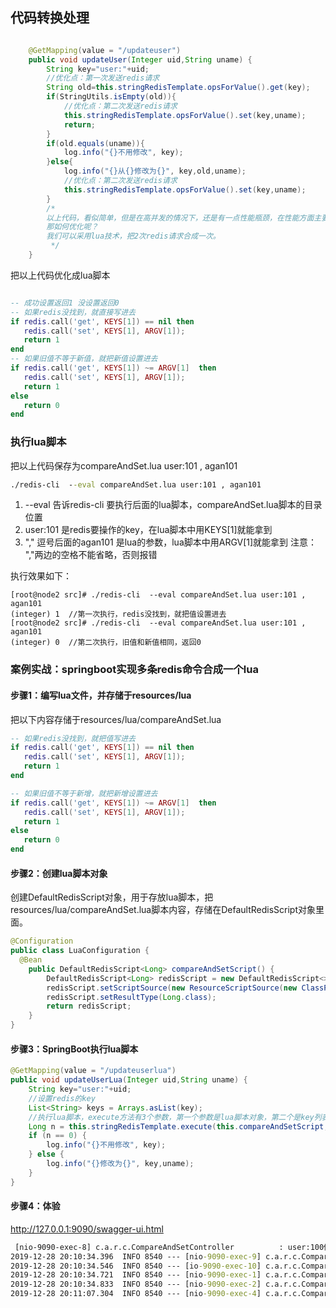 ## 代码转换处理
```java

    @GetMapping(value = "/updateuser")
    public void updateUser(Integer uid,String uname) {
        String key="user:"+uid;
        //优化点：第一次发送redis请求
        String old=this.stringRedisTemplate.opsForValue().get(key);
        if(StringUtils.isEmpty(old)){
            //优化点：第二次发送redis请求
            this.stringRedisTemplate.opsForValue().set(key,uname);
            return;
        }
        if(old.equals(uname)){
            log.info("{}不用修改", key);
        }else{
            log.info("{}从{}修改为{}", key,old,uname);
            //优化点：第二次发送redis请求
            this.stringRedisTemplate.opsForValue().set(key,uname);
        }
        /*
        以上代码，看似简单，但是在高并发的情况下，还是有一点性能瓶颈，在性能方面主要是发送了2次redis请求。
        那如何优化呢？
        我们可以采用lua技术，把2次redis请求合成一次。
         */
    }
```
把以上代码优化成lua脚本
```lua

-- 成功设置返回1 没设置返回0
-- 如果redis没找到，就直接写进去
if redis.call('get', KEYS[1]) == nil then
   redis.call('set', KEYS[1], ARGV[1]);
   return 1
end
-- 如果旧值不等于新值，就把新值设置进去
if redis.call('get', KEYS[1]) ~= ARGV[1]  then
   redis.call('set', KEYS[1], ARGV[1]);
   return 1
else
   return 0
end
```
### 执行lua脚本
把以上代码保存为compareAndSet.lua user:101 , agan101

```cmd
./redis-cli  --eval compareAndSet.lua user:101 , agan101
```
1. --eval 告诉redis-cli 要执行后面的lua脚本，compareAndSet.lua脚本的目录位置
2. user:101 是redis要操作的key，在lua脚本中用KEYS[1]就能拿到
3. "," 逗号后面的agan101 是lua的参数，lua脚本中用ARGV[1]就能拿到
注意： ","两边的空格不能省略，否则报错

执行效果如下：
```shell 
[root@node2 src]# ./redis-cli  --eval compareAndSet.lua user:101 , agan101
(integer) 1  //第一次执行，redis没找到，就把值设置进去
[root@node2 src]# ./redis-cli  --eval compareAndSet.lua user:101 , agan101
(integer) 0  //第二次执行，旧值和新值相同，返回0

```


### 案例实战：springboot实现多条redis命令合成一个lua
#### 步骤1：编写lua文件，并存储于resources/lua
把以下内容存储于resources/lua/compareAndSet.lua

```lua
-- 如果redis没找到，就把值写进去
if redis.call('get', KEYS[1]) == nil then
   redis.call('set', KEYS[1], ARGV[1]);
   return 1
end

-- 如果旧值不等于新增，就把新增设置进去
if redis.call('get', KEYS[1]) ~= ARGV[1]  then
   redis.call('set', KEYS[1], ARGV[1]);
   return 1
else
   return 0
end
```
#### 步骤2：创建lua脚本对象
创建DefaultRedisScript对象，用于存放lua脚本，把resources/lua/compareAndSet.lua脚本内容，存储在DefaultRedisScript对象里面。
```java 
@Configuration
public class LuaConfiguration {
  @Bean
    public DefaultRedisScript<Long> compareAndSetScript() {
        DefaultRedisScript<Long> redisScript = new DefaultRedisScript<>();
        redisScript.setScriptSource(new ResourceScriptSource(new ClassPathResource("lua/compareAndSet.lua")));
        redisScript.setResultType(Long.class);
        return redisScript;
    }
}
```

#### 步骤3：SpringBoot执行lua脚本
```java 
@GetMapping(value = "/updateuserlua")
public void updateUserLua(Integer uid,String uname) {
    String key="user:"+uid;
    //设置redis的key
    List<String> keys = Arrays.asList(key);
    //执行lua脚本，execute方法有3个参数，第一个参数是lua脚本对象，第二个是key列表，第三个是lua的参数数组
    Long n = this.stringRedisTemplate.execute(this.compareAndSetScript, keys, uname);
    if (n == 0) {
        log.info("{}不用修改", key);
    } else {
        log.info("{}修改为{}", key,uname);
    }
}
```

#### 步骤4：体验
http://127.0.0.1:9090/swagger-ui.html
```cmd
 [nio-9090-exec-8] c.a.r.c.CompareAndSetController          : user:100修改为abc
2019-12-28 20:10:34.396  INFO 8540 --- [nio-9090-exec-9] c.a.r.c.CompareAndSetController          : user:100不用修改
2019-12-28 20:10:34.546  INFO 8540 --- [io-9090-exec-10] c.a.r.c.CompareAndSetController          : user:100不用修改
2019-12-28 20:10:34.721  INFO 8540 --- [nio-9090-exec-1] c.a.r.c.CompareAndSetController          : user:100不用修改
2019-12-28 20:10:34.833  INFO 8540 --- [nio-9090-exec-2] c.a.r.c.CompareAndSetController          : user:100不用修改
2019-12-28 20:11:07.304  INFO 8540 --- [nio-9090-exec-4] c.a.r.c.CompareAndSetController          : user:100修改为agan 
```




